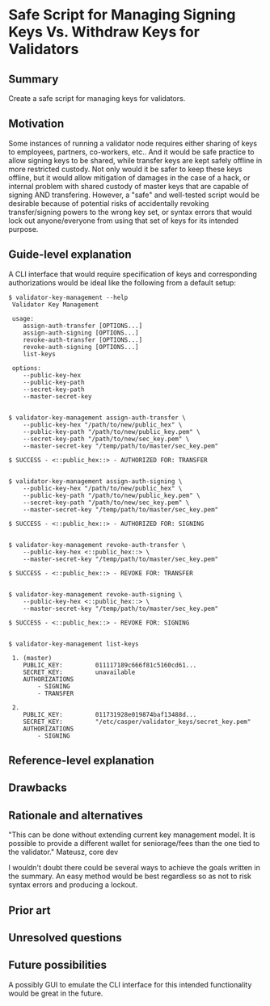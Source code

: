 # Safe Script for Managing Signing Keys Vs. Withdraw Keys for Validators

## Summary

[summary]: #summary

Create a safe script for managing keys for validators.

## Motivation

[motivation]: #motivation

Some instances of running a validator node requires either sharing of keys to employees, partners, co-workers, etc.. And it would be safe practice to allow signing keys to be shared, while transfer keys are kept safely offline in more restricted custody. Not only would it be safer to keep these keys offline, but it would allow mitigation of damages in the case of a hack, or internal problem with shared custody of master keys that are capable of signing AND transfering. However, a "safe" and well-tested script would be desirable because of potential risks of accidentally revoking transfer/signing powers to the wrong key set, or syntax errors that would lock out anyone/everyone from using that set of keys for its intended purpose.

## Guide-level explanation

[guide-level-explanation]: #guide-level-explanation

A CLI interface that would require specification of keys and corresponding authorizations would be ideal like the following from a default setup:

```
$ validator-key-management --help
 Validator Key Management

 usage:
 	assign-auth-transfer [OPTIONS...]
 	assign-auth-signing [OPTIONS...]
 	revoke-auth-transfer [OPTIONS...]
 	revoke-auth-signing [OPTIONS...]
 	list-keys

 options:
 	--public-key-hex
 	--public-key-path
 	--secret-key-path
 	--master-secret-key


$ validator-key-management assign-auth-transfer \
	--public-key-hex "/path/to/new/public_hex" \
	--public-key-path "/path/to/new/public_key.pem" \
	--secret-key-path "/path/to/new/sec_key.pem" \
	--master-secret-key "/temp/path/to/master/sec_key.pem"

$ SUCCESS - <::public_hex::> - AUTHORIZED FOR: TRANSFER


$ validator-key-management assign-auth-signing \
	--public-key-hex "/path/to/new/public_hex" \
	--public-key-path "/path/to/new/public_key.pem" \
	--secret-key-path "/path/to/new/sec_key.pem" \
	--master-secret-key "/temp/path/to/master/sec_key.pem"

$ SUCCESS - <::public_hex::> - AUTHORIZED FOR: SIGNING


$ validator-key-management revoke-auth-transfer \
	--public-key-hex <::public_hex::> \
	--master-secret-key "/temp/path/to/master/sec_key.pem"

$ SUCCESS - <::public_hex::> - REVOKE FOR: TRANSFER


$ validator-key-management revoke-auth-signing \
	--public-key-hex <::public_hex::> \
	--master-secret-key "/temp/path/to/master/sec_key.pem"

$ SUCCESS - <::public_hex::> - REVOKE FOR: SIGNING


$ validator-key-management list-keys

 1. (master)
 	PUBLIC_KEY:			011117189c666f81c5160cd61...
 	SECRET_KEY:			unavailable
 	AUTHORIZATIONS
 		- SIGNING
 		- TRANSFER

 2.
 	PUBLIC_KEY:			011731928e019874baf13488d...
 	SECRET_KEY:			"/etc/casper/validator_keys/secret_key.pem"
 	AUTHORIZATIONS
 		- SIGNING

```

## Reference-level explanation

[reference-level-explanation]: #reference-level-explanation

## Drawbacks

[drawbacks]: #drawbacks


## Rationale and alternatives

[rationale-and-alternatives]: #rationale-and-alternatives

"This can be done without extending current key management model. It is possible to provide a different wallet for seniorage/fees than the one tied to the validator."
Mateusz, core dev

I wouldn't doubt there could be several ways to achieve the goals written in the summary. An easy method would be best regardless so as not to risk syntax errors and producing a lockout.

## Prior art

[prior-art]: #prior-art


## Unresolved questions

[unresolved-questions]: #unresolved-questions


## Future possibilities

[future-possibilities]: #future-possibilities

A possibly GUI to emulate the CLI interface for this intended functionality would be great in the future.
